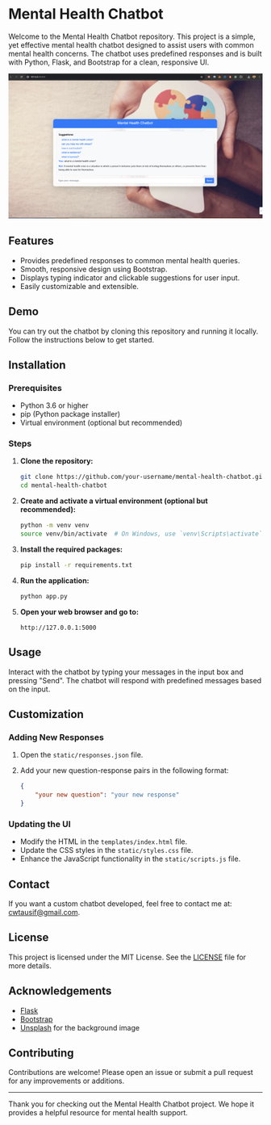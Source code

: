# Mental Health Chatbot

Welcome to the Mental Health Chatbot repository. This project is a simple, yet effective mental health chatbot designed to assist users with common mental health concerns. The chatbot uses predefined responses and is built with Python, Flask, and Bootstrap for a clean, responsive UI.

![Chatbot Screenshot](screenshot.png)

## Features

- Provides predefined responses to common mental health queries.
- Smooth, responsive design using Bootstrap.
- Displays typing indicator and clickable suggestions for user input.
- Easily customizable and extensible.

## Demo

You can try out the chatbot by cloning this repository and running it locally. Follow the instructions below to get started.

## Installation

### Prerequisites

- Python 3.6 or higher
- pip (Python package installer)
- Virtual environment (optional but recommended)

### Steps

1. **Clone the repository:**

    ```sh
    git clone https://github.com/your-username/mental-health-chatbot.git
    cd mental-health-chatbot
    ```

2. **Create and activate a virtual environment (optional but recommended):**

    ```sh
    python -m venv venv
    source venv/bin/activate  # On Windows, use `venv\Scripts\activate`
    ```

3. **Install the required packages:**

    ```sh
    pip install -r requirements.txt
    ```

4. **Run the application:**

    ```sh
    python app.py
    ```

5. **Open your web browser and go to:**

    ```
    http://127.0.0.1:5000
    ```

## Usage

Interact with the chatbot by typing your messages in the input box and pressing "Send". The chatbot will respond with predefined messages based on the input.

## Customization

### Adding New Responses

1. Open the `static/responses.json` file.
2. Add your new question-response pairs in the following format:

    ```json
    {
        "your new question": "your new response"
    }
    ```

### Updating the UI

- Modify the HTML in the `templates/index.html` file.
- Update the CSS styles in the `static/styles.css` file.
- Enhance the JavaScript functionality in the `static/scripts.js` file.

## Contact

If you want a custom chatbot developed, feel free to contact me at: [cwtausif@gmail.com](mailto:cwtausif@gmail.com).

## License

This project is licensed under the MIT License. See the [LICENSE](LICENSE) file for more details.

## Acknowledgements

- [Flask](https://flask.palletsprojects.com/)
- [Bootstrap](https://getbootstrap.com/)
- [Unsplash](https://unsplash.com/) for the background image

## Contributing

Contributions are welcome! Please open an issue or submit a pull request for any improvements or additions.

---

Thank you for checking out the Mental Health Chatbot project. We hope it provides a helpful resource for mental health support.
